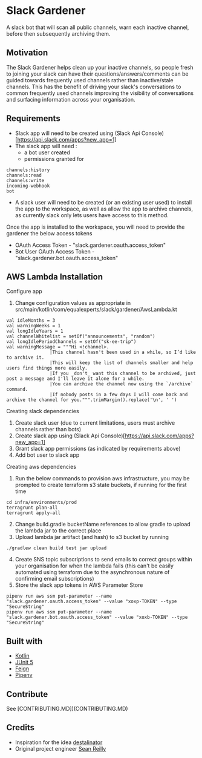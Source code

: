 # Slack Gardener
A slack bot that will scan all public channels, warn each inactive channel, before then subsequently archiving them.

## Motivation
The Slack Gardener helps clean up your inactive channels, so people fresh to joining your slack can have their questions/answers/comments can be guided towards frequently used channels rather than inactive/stale channels.
This has the benefit of driving your slack's conversations to common frequently used channels improving the visibility of conversations and surfacing information across your organisation.


## Requirements
- Slack app will need to be created using (Slack Api Console)[https://api.slack.com/apps?new_app=1]
- The slack app will need :
    - a bot user created
    - permissions granted for 
```
channels:history
channels:read
channels:write
incoming-webhook
bot
```
- A slack user will need to be created (or an existing user used) to install the app to the workspace, as well as allow the app to archive channels, as currently slack only lets users have access to this method.

Once the app is installed to the workspace, you will need to provide the gardener the below access tokens 

* OAuth Access Token - "slack.gardener.oauth.access_token"
* Bot User OAuth Access Token - "slack.gardener.bot.oauth.access_token"


## AWS Lambda Installation

Configure app
1. Change configuration values as appropriate in src/main/kotlin/com/equalexperts/slack/gardener/AwsLambda.kt
```
val idleMonths = 3
val warningWeeks = 1
val longIdleYears = 1
val channelWhitelist = setOf("announcements", "random")
val longIdlePeriodChannels = setOf("sk-ee-trip")
val warningMessage = """Hi <!channel>.
                |This channel hasn't been used in a while, so I’d like to archive it.
                |This will keep the list of channels smaller and help users find things more easily.
                |If you _don't_ want this channel to be archived, just post a message and I'll leave it alone for a while.
                |You can archive the channel now using the `/archive` command.
                |If nobody posts in a few days I will come back and archive the channel for you.""".trimMargin().replace('\n', ' ')
```


Creating slack dependencies
1. Create slack user (due to current limitations, users must archive channels rather than bots)
2. Create slack app using (Slack Api Console)[https://api.slack.com/apps?new_app=1] 
3. Grant slack app permissions (as indicated by requirements above)
4. Add bot user to slack app

Creating aws dependencies
1. Run the below commands to provision aws infrastructure, you may be prompted to create terraform s3 state buckets, if running for the first time
```
cd infra/environments/prod
terragrunt plan-all
terragrunt apply-all
```
2. Change build.gradle bucketName references to allow gradle to upload the lambda jar to the correct place
3. Upload lambda jar artifact (and hash) to s3 bucket by running
```
./gradlew clean build test jar upload
```
4. Create SNS topic subscriptions to send emails to correct groups within your organisation for when the lambda fails (this can't be easily automated using terraform due to the asynchronous nature of confirming email subscriptions)
5. Store the slack app tokens in AWS Parameter Store
```
pipenv run aws ssm put-parameter --name "slack.gardener.oauth.access_token" --value "xoxp-TOKEN" --type "SecureString"
pipenv run aws ssm put-parameter --name "slack.gardener.bot.oauth.access_token" --value "xoxb-TOKEN" --type "SecureString"
```


## Built with

- [Kotlin](https://kotlinlang.org/)
- [JUnit 5](https://junit.org/junit5/)
- [Feign](https://github.com/OpenFeign/feign)
- [Pipenv](https://github.com/pypa/pipenv)

## Contribute

See [CONTRIBUTING.MD])(CONTRIBUTING.MD)

## Credits

- Inspiration for the idea [destalinator](https://github.com/randsleadershipslack/destalinator)
- Original project engineer [Sean Reilly](https://twitter.com/seanjreilly)
 
